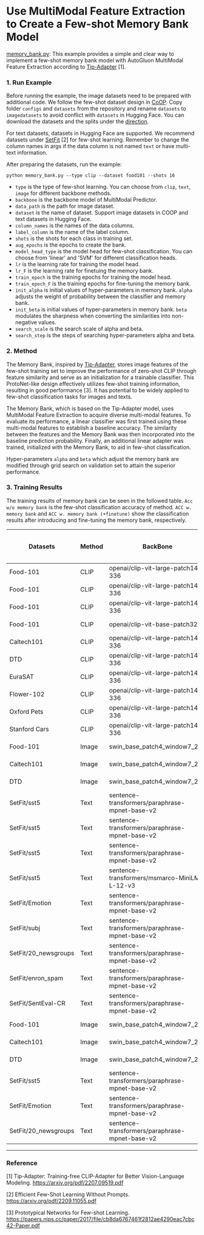 # Use MultiModal Feature Extraction to Create a Few-shot Memory Bank Model

[memory_bank.py](./memory_bank.py): This example provides a simple and clear way to implement a few-shot memory bank model with AutoGluon MultiModal Feature Extraction according to [Tip-Adapter](https://github.com/gaopengcuhk/Tip-Adapter) [1]. 

### 1. Run Example

Before running the example, the image datasets need to be prepared with additional code. We follow the few-shot dataset design in [CoOP](https://github.com/KaiyangZhou/CoOp). Copy folder `configs` and `datasets` from the repository and rename `datasets` to `imagedatasets` to avoid conflict with `datasets` in Hugging Face. You can download the datasets and the splits under the [direction](https://github.com/KaiyangZhou/CoOp/blob/main/DATASETS.md).

For text datasets, datasets in Hugging Face are supported. We recommend datasets under [SetFit](https://huggingface.co/datasets?sort=downloads&search=SetFit) [2] for few-shot learning. Remember to change the column names in args if the data column is not named `text` or have multi-text information.

After preparing the datasets, run the example:

    python memory_bank.py --type clip --dataset food101 --shots 16

- `type` is the type of few-shot learning. You can choose from `clip`, `text`, `image` for different backbone methods.
- `backbone` is the backbone model of MultiModal Predictor.
- `data_path` is the path for image dataset.
- `dataset` is the name of dataset. Support image datasets in COOP and text datasets in Hugging Face.
- `column_names` is the names of the data columns.
- `label_column` is the name of the label column.
- `shots` is the shots for each class in training set.
- `aug_epochs` is the epochs to create the bank.
- `model_head_type` is the model head for few-shot classification. You can choose from 'linear' and 'SVM' for different classification heads.
- `lr` is the learning rate for training the model head.
- `lr_F` is the learning rate for finetuing the memory bank.
- `train_epoch` is the training epochs for training the model head.
- `train_epoch_F` is the training epochs for fine-tuning the memory bank.
- `init_alpha` is initial values of hyper-parameters in memory bank. `alpha` adjusts the weight of probability between the classifier and memory bank.
- `init_beta` is initial values of hyper-parameters in memory bank. `beta` modulates the sharpness when converting the similarities into non-negative values.
- `search_scale` is the search scale of alpha and beta.
- `search_step` is the steps of searching hyper-parameters alpha and beta.

### 2. Method

The Memory Bank, inspired by [Tip-Adapter](https://arxiv.org/pdf/2207.09519.pdf), stores image features of the few-shot training set to improve the performance of zero-shot CLIP through feature similarity and serve as an initialization for a trainable classifier. This ProtoNet-like design effectively utilizes few-shot training information, resulting in good performance [3]. It has potential to be widely applied to few-shot classification tasks for images and texts.

The Memory Bank, which is based on the Tip-Adapter model, uses MultiModal Feature Extraction to acquire diverse multi-modal features. To evaluate its performance, a linear classifier was first trained using these multi-modal features to establish a baseline accuracy. The similarity between the features and the Memory Bank was then incorporated into the baseline prediction probability. Finally, an additional linear adapter was trained, initialized with the Memory Bank, to aid in few-shot classification.

Hyper-parameters `alpha` and `beta` which adjust the memory bank are modified through grid search on validation set to attain the superior performance.

### 3. Training Results

The training results of memory bank can be seen in the followed table. `Acc w/o memory bank` is the few-shot classification accuracy of method. `ACC w. memory bank` and `ACC w. memory bank (+finetune)` show the classification results after introducing and fine-tuning the memory bank, respectively.

| Datasets | Method | BackBone | Head | Shots | lr | lr_F | Acc w/o memory bank| Acc w. memory bank | Acc w. memory bank (+finetune) | 
|----------|--------|----------|------|-------|----|------|--------------------|--------------------|--------------------------------| 
| Food-101 | CLIP | openai/clip-vit-large-patch14-336 | NaN | 16 | NaN | 1e-3 | 91.90 | 92.42 | 92.80 | 
| Food-101 | CLIP | openai/clip-vit-large-patch14-336 | NaN | 1 | NaN | 1e-3 | 91.90 | 91.99 | 91.97 | 
| Food-101 | CLIP | openai/clip-vit-large-patch14-336 | NaN | 64 | NaN | 1e-3 | 91.90 | 92.43 | 93.10 | 
| Food-101 | CLIP | openai/clip-vit-base-patch32 | NaN | 16 | NaN | 1e-3 | 80.42 | 80.88 | 82.01 | 
| Caltech101 | CLIP | openai/clip-vit-large-patch14-336 | NaN | 16 | NaN | 1e-3 | 94.48 | 97.32 | 98.80 | 
| DTD | CLIP | openai/clip-vit-large-patch14-336 | NaN | 16 | NaN | 1e-3 | 54.2 | 69.86 | 72.10 | 
| EuraSAT | CLIP | openai/clip-vit-large-patch14-336 | NaN | 16 | NaN | 1e-3 | 61.48 | 79.01 | 83.65 | 
| Flower-102 | CLIP | openai/clip-vit-large-patch14-336 | NaN | 16 | NaN | 1e-3 | 79.13 | 96.95 | 96.51 | 
| Oxford Pets | CLIP | openai/clip-vit-large-patch14-336 | NaN | 16 | NaN | 1e-3 | 93.79 | 94.22 | 95.52 | 
| Stanford Cars | CLIP | openai/clip-vit-large-patch14-336 | NaN | 16 | NaN | 1e-3 | 78.20 | 84.09 | 87.95 | 
| Food-101 | Image | swin_base_patch4_window7_224 | Linear | 16 | 1e-2 | 1e-3 | 73.66 | 73.64 | 76.18 | 
| Caltech101 | Image | swin_base_patch4_window7_224 | Linear | 16 | 1e-2 | 1e-3 | 96.75 | 96.75 | 97.16 | 
| DTD | Image | swin_base_patch4_window7_224 | Linear | 16 | 1e-2 | 1e-3 | 67.55 | 68.26 | 70.45 | 
| SetFit/sst5 | Text | sentence-transformers/paraphrase-mpnet-base-v2 | Linear | 16 | 1e-2 | 1e-3 | 38.42 | 38.42 | 39.23 | 
| SetFit/sst5 | Text | sentence-transformers/paraphrase-mpnet-base-v2 | Linear | 1 | 1e-2 | 1e-3 | 33.08 | 33.08 | 33.08 | 
| SetFit/sst5 | Text | sentence-transformers/paraphrase-mpnet-base-v2 | Linear | 64 | 1e-2 | 1e-3 | 45.61 | 46.02 | 48.19 | 
| SetFit/sst5 | Text | sentence-transformers/msmarco-MiniLM-L-12-v3 | Linear | 16 | 1e-2 | 1e-3 | 30.18 | 30.86 | 30.59 | 
| SetFit/Emotion | Text | sentence-transformers/paraphrase-mpnet-base-v2 | Linear | 16 | 1e-2 | 1e-3 | 43.10 | 43.65 | 43.90 | 
| SetFit/subj | Text | sentence-transformers/paraphrase-mpnet-base-v2 | Linear | 16 | 1e-2 | 1e-3 | 90.50 | 90.55 | 90.75 | 
| SetFit/20_newsgroups | Text | sentence-transformers/paraphrase-mpnet-base-v2 | Linear | 16 | 1e-2 | 1e-3 | 54.14 | 57.36 | 58.90 | 
| SetFit/enron_spam | Text | sentence-transformers/paraphrase-mpnet-base-v2 | Linear | 16 | 1e-2 | 1e-3 | 91.35 | 91.70 | 92.85 | 
| SetFit/SentEval-CR | Text | sentence-transformers/paraphrase-mpnet-base-v2 | Linear | 16 | 1e-2 | 1e-3 | 88.31 | 88.58 | 89.24 | 
| Food-101 | Image | swin_base_patch4_window7_224 | SVM | 16 | NaN | 1e-3 | 73.06 | 74.42 | 75.72 | 
| Caltech101 | Image | swin_base_patch4_window7_224 | SVM | 16 | NaN | 1e-3 | 93.10 | 97.16 | 97.44 | 
| DTD | Image | swin_base_patch4_window7_224 | SVM | 16 | NaN | 1e-3 | 69.39 | 70.45 | 70.39 | 
| SetFit/sst5 | Text | sentence-transformers/paraphrase-mpnet-base-v2 | SVM | 16 | NaN | 1e-3 | 30.90 | 39.28 | 39.95 | 
| SetFit/Emotion | Text | sentence-transformers/paraphrase-mpnet-base-v2 | SVM | 16 | NaN | 1e-3 | 26.55 | 43.15 | 44.20 | 
| SetFit/20_newsgroups | Text | sentence-transformers/paraphrase-mpnet-base-v2 | SVM | 16 | NaN | 1e-3 | 48.43 | 57.90 | 58.72 | 


---

### Reference

[1] Tip-Adapter: Training-free CLIP-Adapter for Better Vision-Language Modeling. <https://arxiv.org/pdf/2207.09519.pdf>

[2] Efficient Few-Shot Learning Without Prompts. <https://arxiv.org/pdf/2209.11055.pdf>

[3] Prototypical Networks for Few-shot Learning. <https://papers.nips.cc/paper/2017/file/cb8da6767461f2812ae4290eac7cbc42-Paper.pdf>
